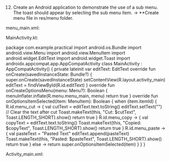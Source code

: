 

12. Create an Android application to demonstrate the use of a sub menu. The toast should appear by
selecting the sub menu item.
→
**Create menu file in res/menu folder.

menu_main.xml:

<?xml version="1.0" encoding="utf-8"?>
<menu xmlns:tools="http://schemas.android.com/tools"
    xmlns:android="http://schemas.android.com/apk/res/android"
    xmlns:app="http://schemas.android.com/apk/res-auto">
    <item
        android:id="@+id/menu_cut"
        android:title="Cut"
        android:icon="@drawable/ic_cut"
        app:showAsAction="ifRoom" />
    <item
        android:id="@+id/menu_copy"
        android:title="Copy"
        android:icon="@drawable/ic_copy"
        app:showAsAction="ifRoom" />
    <item
        android:id="@+id/menu_paste"
        android:title="Paste"
        android:icon="@drawable/ic_paste"
        app:showAsAction="ifRoom" />

</menu>

MainActivity.kt:

package com.example.practical
import android.os.Bundle
import android.view.Menu
import android.view.MenuItem
import android.widget.EditText
import android.widget.Toast
import androidx.appcompat.app.AppCompatActivity
class MainActivity : AppCompatActivity() {
private lateinit var editText: EditText
override fun onCreate(savedInstanceState: Bundle?) {
super.onCreate(savedInstanceState)
setContentView(R.layout.activity_main)
editText = findViewById(R.id.editText)
}
override fun onCreateOptionsMenu(menu: Menu?): Boolean {
menuInflater.inflate(R.menu.menu_main, menu)
return true
}
override fun onOptionsItemSelected(item: MenuItem): Boolean {
when (item.itemId) {
R.id.menu_cut -> {
val cutText = editText.text.toString()
editText.setText("") // Clear the text after cut
Toast.makeText(this, "Cut: $cutText", Toast.LENGTH_SHORT).show()
return true
}
R.id.menu_copy -> {
val copyText = editText.text.toString()
Toast.makeText(this, "Copied: $copyText", Toast.LENGTH_SHORT).show()
return true
}
R.id.menu_paste -> {
val pasteText = "Pasted Text"
editText.append(pasteText)
Toast.makeText(this, "Pasted: $pasteText", Toast.LENGTH_SHORT).show()
return true
}
else -> return super.onOptionsItemSelected(item)
}
}
}

Activity_main.xml:

<?xml version="1.0" encoding="utf-8"?>
<LinearLayout xmlns:android="http://schemas.android.com/apk/res/android"
android:layout_width="match_parent"
android:layout_height="match_parent"
android:orientation="vertical"
android:padding="16dp"
android:gravity="center">
<EditText
android:id="@+id/editText"
android:layout_width="match_parent"
android:layout_height="wrap_content"
android:hint="Type here"
android:padding="16dp"
android:textSize="18sp"
android:layout_marginBottom="20dp"/>
</LinearLayout>
